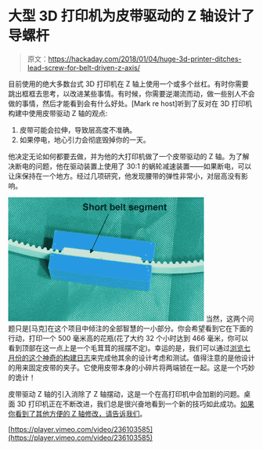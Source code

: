 # 大型 3D 打印机为皮带驱动的 Z 轴设计了导螺杆

> 原文：<https://hackaday.com/2018/01/04/huge-3d-printer-ditches-lead-screw-for-belt-driven-z-axis/>

目前使用的绝大多数台式 3D 打印机在 Z 轴上使用一个或多个丝杠。有时你需要跳出框框去思考，以改进某些事情。有时候，你需要逆潮流而动，做一些别人不会做的事情，然后才能看到会有什么好处。[Mark re host]听到了反对在 3D 打印机构建中使用皮带驱动 Z 轴的观点:

1.  皮带可能会拉伸，导致层高度不准确。
2.  如果停电，地心引力会彻底毁掉你的一天。

他决定无论如何都要去做，并为他的大打印机做了一个皮带驱动的 Z 轴。为了解决断电的问题，他在驱动装置上使用了 30:1 的蜗轮减速装置——如果断电，可以让床保持在一个地方。经过几项研究，他发现腰带的弹性非常小，对层高没有影响。

[![](img/88163cf57c937edb4e4824fbfd19ce43.png)](https://hackaday.com/wp-content/uploads/2018/01/belt_clamp_2.jpg) 当然，这两个问题只是[马克]在这个项目中倾注的全部智慧的一小部分。你会希望看到它在下面的行动，打印一个 500 毫米高的花瓶(花了大约 32 个小时达到 466 毫米，你可以看到顶部在这一点上是一个毛茸茸的摇摆不定)。幸运的是，我们可以通过[浏览七月份的这个神奇的构建日志](https://drmrehorst.blogspot.com/2017/07/ultra-megamax-dominator-z-axis-design_65.html)来完成他其余的设计考虑和测试。值得注意的是他设计的用来固定皮带的夹子。它使用皮带本身的小碎片将两端锁在一起。这是一个巧妙的诡计！

皮带驱动 Z 轴的引入消除了 Z 轴摆动，这是一个在高打印机中会加剧的问题。桌面 3D 打印机正在不断改进，我们总是很兴奋地看到一个新的技巧如此成功。[如果你看到了其他方便的 Z 轴修改，请告诉我们](https://hackaday.com/about/)。

[https://player.vimeo.com/video/236103585](https://player.vimeo.com/video/236103585)